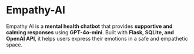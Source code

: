 # Empathy-AI
Empathy AI is a **mental health chatbot** that provides **supportive and calming responses** using **GPT-4o-mini**.   Built with **Flask, SQLite, and OpenAI API**, it helps users express their emotions in a safe and empathetic space.
